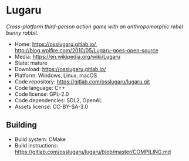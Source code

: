# Lugaru

_Cross-platform third-person action game with an anthropomorphic rebel bunny rabbit._

- Home: https://osslugaru.gitlab.io/, http://blog.wolfire.com/2010/05/Lugaru-goes-open-source
- Media: https://en.wikipedia.org/wiki/Lugaru
- State: mature
- Download: https://osslugaru.gitlab.io/
- Platform: Windows, Linux, macOS
- Code repository: https://gitlab.com/osslugaru/lugaru.git
- Code language: C++
- Code license: GPL-2.0
- Code dependencies: SDL2, OpenAL
- Assets license: CC-BY-SA-3.0

## Building

- Build system: CMake
- Build instructions: https://gitlab.com/osslugaru/lugaru/blob/master/COMPILING.md

